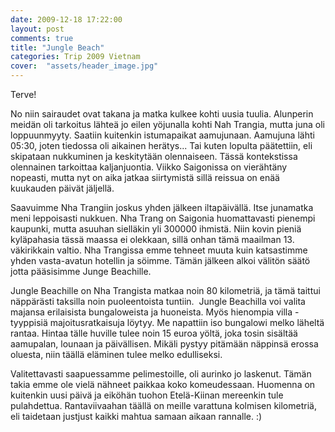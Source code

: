 ```yaml
---
date: 2009-12-18 17:22:00
layout: post
comments: true
title: "Jungle Beach"
categories: Trip 2009 Vietnam
cover:  "assets/header_image.jpg"
---
```


Terve!

No niin sairaudet ovat takana ja matka kulkee kohti uusia tuulia. Alunperin
meidän oli tarkoitus lähteä jo eilen yöjunalla kohti Nah Trangia, mutta juna
oli loppuunmyyty. Saatiin kuitenkin istumapaikat aamujunaan. Aamujuna lähti
05:30, joten tiedossa oli aikainen herätys... Tai kuten lopulta päätettiin,
eli skipataan nukkuminen ja keskitytään olennaiseen. Tässä kontekstissa
olennainen tarkoittaa kaljanjuontia. Viikko Saigonissa on vierähtäny nopeasti,
mutta nyt on aika jatkaa siirtymistä sillä reissua on enää kuukauden päivät
jäljellä.

Saavuimme Nha Trangiin joskus yhden jälkeen iltapäivällä. Itse junamatka meni
leppoisasti nukkuen. Nha Trang on Saigonia huomattavasti pienempi kaupunki,
mutta asuuhan sielläkin yli 300000 ihmistä. Niin kovin pieniä kyläpahasia
tässä maassa ei olekkaan, sillä onhan tämä maailman 13. väkirikkain valtio.
Nha Trangissa emme tehneet muuta kuin katsastimme yhden vasta-avatun hotellin
ja söimme. Tämän jälkeen alkoi välitön säätö jotta pääsisimme Junge Beachille.

Jungle Beachille on Nha Trangista matkaa noin 80 kilometriä, ja tämä taittui
näppärästi taksilla noin puoleentoista tuntiin.  Jungle Beachilla voi valita
majansa erilaisista bungaloweista ja huoneista. Myös hienompia villa
-tyyppisiä majoitusratkaisuja löytyy. Me napattiin iso bungalowi melko läheltä
rantaa. Hintaa tälle huville tulee noin 15 euroa yöltä, joka tosin sisältää
aamupalan, lounaan ja päivällisen. Mikäli pystyy pitämään näppinsä erossa
oluesta, niin täällä eläminen tulee melko edulliseksi.

Valitettavasti saapuessamme pelimestoille, oli aurinko jo laskenut. Tämän
takia emme ole vielä nähneet paikkaa koko komeudessaan. Huomenna on kuitenkin
uusi päivä ja eiköhän tuohon Etelä-Kiinan mereenkin tule pulahdettua.
Rantaviivaahan täällä on meille varattuna kolmisen kilometriä, eli taidetaan
justjust kaikki mahtua samaan aikaan rannalle. :)
